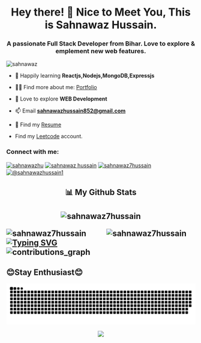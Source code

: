 <h1 align="center">Hey there! 👋 Nice to Meet You, This is Sahnawaz Hussain.</h1>
<h3 align="center">A passionate Full Stack Developer from Bihar. Love to explore & emplement new web features.</h3>

<img src="https://user-images.githubusercontent.com/101489367/192368824-baa4c5d8-9c07-4392-976f-dc78453f85fc.gif" alt="sahnawaz" />




- 🌱 Happily learning **Reactjs,Nodejs,MongoDB,Expressjs**

- 👨‍💻 Find more about me: <a href="https://sahnawaz7hussain.github.io" target="_blank" >Portfolio</a>


- 💬 Love to explore  **WEB Development**

- 📫 Email **sahnawazhussain852@gmail.com**

- 📄 Find my  <a target="_blank" href="https://drive.google.com/file/d/1CaY6ZsksMiWr2RmU8btQgfQ0-SOcFrAg/view?usp=sharing">Resume</a>
- Find my <a target="_blank" href="https://leetcode.com/Sahnawaz7hussain/" >Leetcode</a> account.
<h3 align="left">Connect with me:</h3>
<p align="left">
<a href="https://twitter.com/sahnawazhu" target="blank"><img align="center" src="https://raw.githubusercontent.com/rahuldkjain/github-profile-readme-generator/master/src/images/icons/Social/twitter.svg" alt="sahnawazhu" height="30" width="40" /></a>
<a href="https://linkedin.com/in/sahnawaz hussain" target="blank"><img align="center" src="https://raw.githubusercontent.com/rahuldkjain/github-profile-readme-generator/master/src/images/icons/Social/linked-in-alt.svg" alt="sahnawaz hussain" height="30" width="40" /></a>
<a href="https://codesandbox.com/sahnawaz7hussain" target="blank"><img align="center" src="https://raw.githubusercontent.com/rahuldkjain/github-profile-readme-generator/master/src/images/icons/Social/codesandbox.svg" alt="sahnawaz7hussain" height="30" width="40" /></a>
<a href="https://www.hackerrank.com/sahnawazhussain1" target="blank"><img align="center" src="https://raw.githubusercontent.com/rahuldkjain/github-profile-readme-generator/master/src/images/icons/Social/hackerrank.svg" alt="@sahnawazhussain1" height="30" width="40" /></a>
</p>
<h2 align="center"> 📊 My Github Stats<h2>

<p align="center" ><img align="center" src="https://github-readme-stats.vercel.app/api/top-langs?username=sahnawaz7hussain&show_icons=true&locale=en&layout=compact&theme=radical" alt="sahnawaz7hussain" /></p>
  
  <div  >  
&nbsp;<img align="left" width="47%"  src="https://github-readme-stats.vercel.app/api?username=sahnawaz7hussain&show_icons=true&locale=en&theme=radical" alt="sahnawaz7hussain" />
<img align="right" width="47%" src="https://github-readme-streak-stats.herokuapp.com/?user=sahnawaz7hussain&theme=radical" alt="sahnawaz7hussain" />
</div>
 
 <div>
<a href="https://git.io/typing-svg"><img src="https://readme-typing-svg.herokuapp.com?font=Fira+Code&pause=1000&color=C21FF7&width=435&lines=My+Contribution+Graph!" alt="Typing SVG" /></a></div>
<div ><img width="auto" src="https://activity-graph.herokuapp.com/graph?username=Sahnawaz7hussain&bg_color=01000a&color=6d5f6c&line=703e6c&point=b62b2b&area=true&hide_border=true)](https://github.com/ashutosh00710/github-readme-activity-graph" alt="contributions_graph" /></div>


<!-----------------------graph--------------->
  <h2>😊Stay Enthusiast😊</h2>
<div align="center">
  <a href="https://www.linkedin.com/in/sahnawaz-07-hussain/"> 
  <img  src="https://github.com/1999AZZAR/1999AZZAR/blob/main/resources/img/grid-snake.svg" alt="snake" /></a>
</div>

<p align="center"> 
       <!-- <img src="https://raw.githubusercontent.com/mayhemantt/mayhemantt/Update/svg/Bottom.svg" alt="Github Stats" /> -->
        <img  src="https://raw.githubusercontent.com/Trilokia/Trilokia/379277808c61ef204768a61bbc5d25bc7798ccf1/bottom_header.svg" /> 
</p>


